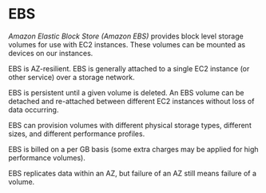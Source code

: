 # EBS

_Amazon Elastic Block Store (Amazon EBS)_ provides block level storage volumes for use with EC2 instances. These volumes can be mounted as devices on our instances.

EBS is AZ-resilient. EBS is generally attached to a single EC2 instance (or other service) over a storage network.

EBS is persistent until a given volume is deleted. An EBS volume can be detached and re-attached between different EC2 instances without loss of data occurring.

EBS can provision volumes with different physical storage types, different sizes, and different performance profiles.

EBS is billed on a per GB basis (some extra charges may be applied for high performance volumes).

EBS replicates data within an AZ, but failure of an AZ still means failure of a volume.
